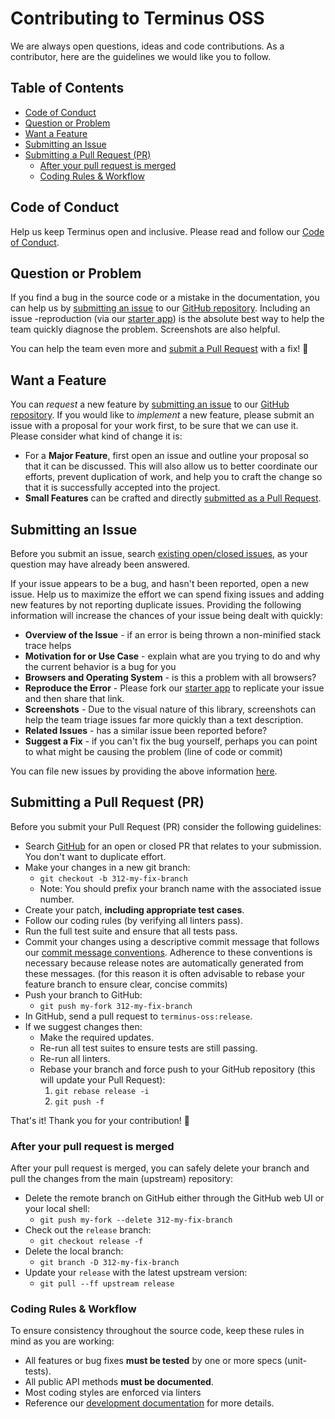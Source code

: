 <!--
  Many thanks to the Material team as much of this was lifted from the Material contribution doc:
  https://github.com/angular/material2/blob/release/CONTRIBUTING.md
-->

<h1> Contributing to Terminus OSS</h1>

We are always open questions, ideas and code contributions. As a contributor, here are the
guidelines we would like you to follow.

<!-- START doctoc generated TOC please keep comment here to allow auto update -->
<!-- DON'T EDIT THIS SECTION, INSTEAD RE-RUN doctoc TO UPDATE -->
## Table of Contents

- [Code of Conduct](#code-of-conduct)
- [Question or Problem](#question-or-problem)
- [Want a Feature](#want-a-feature)
- [Submitting an Issue](#submitting-an-issue)
- [Submitting a Pull Request (PR)](#submitting-a-pull-request-pr)
  - [After your pull request is merged](#after-your-pull-request-is-merged)
  - [Coding Rules & Workflow](#coding-rules--workflow)

<!-- END doctoc generated TOC please keep comment here to allow auto update -->

## Code of Conduct

Help us keep Terminus open and inclusive. Please read and follow our [Code of Conduct][coc].

## Question or Problem

If you find a bug in the source code or a mistake in the documentation, you can help us by
[submitting an issue](#submitting-an-issue) to our [GitHub repository][github]. Including an issue
-reproduction (via our [starter app][starter-app]) is the absolute best way to help the team quickly diagnose the problem.
Screenshots are also helpful.

You can help the team even more and [submit a Pull Request](#submitting-a-pull-request-pr) with a fix! :pray:

## Want a Feature

You can *request* a new feature by [submitting an issue](#submitting-an-issue) to our [GitHub
repository][github]. If you would like to *implement* a new feature, please submit an issue with a
proposal for your work first, to be sure that we can use it.  Please consider what kind of change it
is:

- For a **Major Feature**, first open an issue and outline your proposal so that it can be
  discussed. This will also allow us to better coordinate our efforts, prevent duplication of work,
  and help you to craft the change so that it is successfully accepted into the project.
- **Small Features** can be crafted and directly [submitted as a Pull Request](#submitting-a-pull-request-pr).

## Submitting an Issue

Before you submit an issue, search [existing open/closed issues][issues], as your question may have
already been answered.

If your issue appears to be a bug, and hasn't been reported, open a new issue.
Help us to maximize the effort we can spend fixing issues and adding new
features by not reporting duplicate issues.  Providing the following information will increase the
chances of your issue being dealt with quickly:

- **Overview of the Issue** - if an error is being thrown a non-minified stack trace helps
- **Motivation for or Use Case** - explain what are you trying to do and why the current behavior
    is a bug for you
- **Browsers and Operating System** - is this a problem with all browsers?
- **Reproduce the Error** - Please fork our [starter app][starter-app] to replicate your issue and then share that link.
- **Screenshots** - Due to the visual nature of this library, screenshots can help the team triage
    issues far more quickly than a text description.
- **Related Issues** - has a similar issue been reported before?
- **Suggest a Fix** - if you can't fix the bug yourself, perhaps you can point to what might be
    causing the problem (line of code or commit)

You can file new issues by providing the above information [here][issues-create].

## Submitting a Pull Request (PR)

Before you submit your Pull Request (PR) consider the following guidelines:

- Search [GitHub][pulls] for an open or closed PR that relates to your submission. You don't want to
  duplicate effort.
- Make your changes in a new git branch:
  - `git checkout -b 312-my-fix-branch`
  - Note: You should prefix your branch name with the associated issue number.
- Create your patch, **including appropriate test cases**.
- Follow our coding rules (by verifying all linters pass).
- Run the full test suite and ensure that all tests pass.
- Commit your changes using a descriptive commit message that follows our
  [commit message conventions][commit]. Adherence to these conventions is necessary because release notes are
  automatically generated from these messages. (for this reason it is often advisable to rebase your
  feature branch to ensure clear, concise commits)
- Push your branch to GitHub:
  - `git push my-fork 312-my-fix-branch`
- In GitHub, send a pull request to `terminus-oss:release`.
- If we suggest changes then:
  - Make the required updates.
  - Re-run all test suites to ensure tests are still passing.
  - Re-run all linters.
  - Rebase your branch and force push to your GitHub repository (this will update your Pull Request):
    1. `git rebase release -i`
    1. `git push -f`

That's it! Thank you for your contribution! :pray:

### After your pull request is merged

After your pull request is merged, you can safely delete your branch and pull the changes from the
main (upstream) repository:

- Delete the remote branch on GitHub either through the GitHub web UI or your local shell:
  - `git push my-fork --delete 312-my-fix-branch`
- Check out the `release` branch:
  - `git checkout release -f`
- Delete the local branch:
  - `git branch -D 312-my-fix-branch`
- Update your `release` with the latest upstream version:
  - `git pull --ff upstream release`

### Coding Rules & Workflow

To ensure consistency throughout the source code, keep these rules in mind as you are working:

- All features or bug fixes **must be tested** by one or more specs (unit-tests).
- All public API methods **must be documented**.
- Most coding styles are enforced via linters
- Reference our [development documentation][dev-docs] for more details.

[coc]: https://github.com/GetTerminus/terminus-oss/blob/release/CODE_OF_CONDUCT.md
[github]: https://github.com/GetTerminus/terminus-oss/
[issues]: https://github.com/GetTerminus/terminus-oss/issues
[issues-create]: https://github.com/GetTerminus/terminus-oss/issues/new
[pulls]: https://github.com/GetTerminus/terminus-oss/pulls
[dev-docs]: https://github.com/GetTerminus/terminus-oss/blob/release/DEVELOPMENT.md
[commit]: https://github.com/GetTerminus/terminus-oss/blob/release/DEVELOPMENT.md#committing
[starter-app]: https://github.com/GetTerminus/ui-stackblitz-starter
